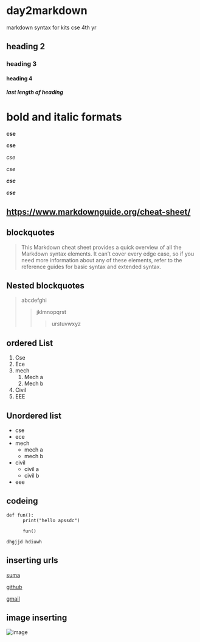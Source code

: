# day2markdown
markdown syntax for kits cse 4th yr
## heading 2
### heading 3
#### heading 4
##### last length of heading
# bold and italic formats
**cse**

__cse__

*cse*

_cse_

_**cse**_

__*cse*__

## https://www.markdownguide.org/cheat-sheet/

## blockquotes
>This Markdown cheat sheet provides a quick overview of all the Markdown syntax elements. It can’t cover every edge case, so if you need more information about any of these elements, refer to the reference guides for basic syntax and extended syntax.
## Nested blockquotes
> abcdefghi
>> jklmnopqrst
>>> urstuvwxyz
## ordered List
1. Cse
2. Ece
3. mech
      1. Mech a
      2. Mech b
4. Civil
5. EEE
## Unordered list
-  cse
-  ece
-  mech
      *  mech a
      *  mech b
-  civil
      *  civil a
      *  civil b
-  eee
## codeing

```
def fun():
      print("hello apssdc")
````
```
      fun()
```
`
dhgjjd
hdiuwh
`
## inserting urls
[suma](https://www.markdownguide.org/cheat-sheet/)

[github](https://enterprise.github.com/login)

[gmail](https://accounts.google.com/signin/v2/identifier?service=mail&passive=true&rm=false&continue=https%3A%2F%2Fmail.google.com%2Fmail%2F&ss=1&scc=1&ltmpl=default&ltmplcache=2&emr=1&osid=1&flowName=GlifWebSignIn&flowEntry=ServiceLogin)
## image inserting
![image](https://github.com/sumanayanabadam/day2markdown/blob/master/Desktop/day2git/image.jpg.jpeg)
